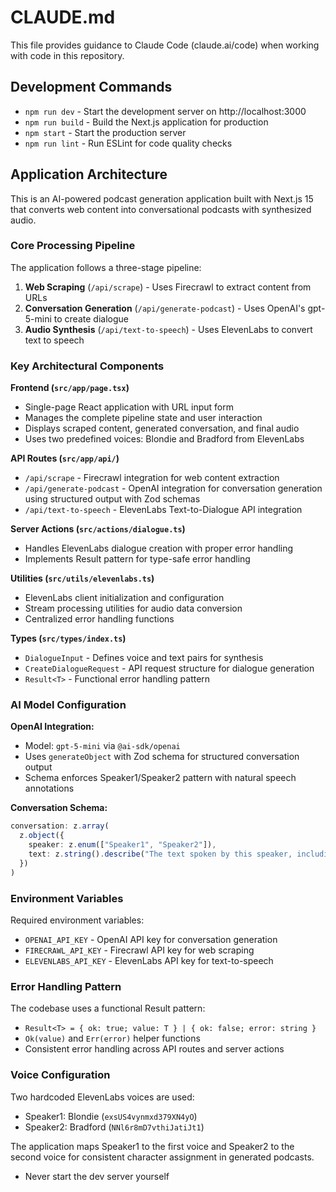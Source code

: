 # CLAUDE.md

This file provides guidance to Claude Code (claude.ai/code) when working with code in this repository.

## Development Commands

- `npm run dev` - Start the development server on http://localhost:3000
- `npm run build` - Build the Next.js application for production
- `npm start` - Start the production server
- `npm run lint` - Run ESLint for code quality checks

## Application Architecture

This is an AI-powered podcast generation application built with Next.js 15 that converts web content into conversational podcasts with synthesized audio.

### Core Processing Pipeline

The application follows a three-stage pipeline:
1. **Web Scraping** (`/api/scrape`) - Uses Firecrawl to extract content from URLs
2. **Conversation Generation** (`/api/generate-podcast`) - Uses OpenAI's gpt-5-mini to create dialogue
3. **Audio Synthesis** (`/api/text-to-speech`) - Uses ElevenLabs to convert text to speech

### Key Architectural Components

**Frontend (`src/app/page.tsx`)**
- Single-page React application with URL input form
- Manages the complete pipeline state and user interaction
- Displays scraped content, generated conversation, and final audio
- Uses two predefined voices: Blondie and Bradford from ElevenLabs

**API Routes (`src/app/api/`)**
- `/api/scrape` - Firecrawl integration for web content extraction
- `/api/generate-podcast` - OpenAI integration for conversation generation using structured output with Zod schemas
- `/api/text-to-speech` - ElevenLabs Text-to-Dialogue API integration

**Server Actions (`src/actions/dialogue.ts`)**
- Handles ElevenLabs dialogue creation with proper error handling
- Implements Result pattern for type-safe error handling

**Utilities (`src/utils/elevenlabs.ts`)**
- ElevenLabs client initialization and configuration
- Stream processing utilities for audio data conversion
- Centralized error handling functions

**Types (`src/types/index.ts`)**
- `DialogueInput` - Defines voice and text pairs for synthesis
- `CreateDialogueRequest` - API request structure for dialogue generation
- `Result<T>` - Functional error handling pattern

### AI Model Configuration

**OpenAI Integration:**
- Model: `gpt-5-mini` via `@ai-sdk/openai`
- Uses `generateObject` with Zod schema for structured conversation output
- Schema enforces Speaker1/Speaker2 pattern with natural speech annotations

**Conversation Schema:**
```typescript
conversation: z.array(
  z.object({
    speaker: z.enum(["Speaker1", "Speaker2"]),
    text: z.string().describe("The text spoken by this speaker, including natural speech patterns and nuances like [laughs], [pauses], [excited], etc.")
  })
)
```

### Environment Variables

Required environment variables:
- `OPENAI_API_KEY` - OpenAI API key for conversation generation
- `FIRECRAWL_API_KEY` - Firecrawl API key for web scraping
- `ELEVENLABS_API_KEY` - ElevenLabs API key for text-to-speech

### Error Handling Pattern

The codebase uses a functional Result pattern:
- `Result<T> = { ok: true; value: T } | { ok: false; error: string }`
- `Ok(value)` and `Err(error)` helper functions
- Consistent error handling across API routes and server actions

### Voice Configuration

Two hardcoded ElevenLabs voices are used:
- Speaker1: Blondie (`exsUS4vynmxd379XN4yO`)
- Speaker2: Bradford (`NNl6r8mD7vthiJatiJt1`)

The application maps Speaker1 to the first voice and Speaker2 to the second voice for consistent character assignment in generated podcasts.
- Never start the dev server yourself